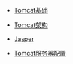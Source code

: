 * [Tomcat基础](README)

* [Tomcat架构](arch)

* [Jasper](Jasper)

* [Tomcat服务器配置](serverConfiguration)

  

